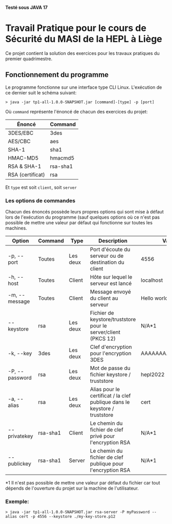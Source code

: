 **Testé sous JAVA 17**

# Travail Pratique pour le cours de Sécurité du MASI de la HEPL à Liège

Ce projet contient la solution des exercices pour les travaux pratiques du premier quadrimestre.

## Fonctionnement du programme

Le programme fonctionne sur une interface type CLI Linux. L'exécution de ce dernier suit le schéma suivant:

```shell
> java -jar tp1-all-1.0.0-SNAPSHOT.jar [command]-[type] -p [port]
```

Où `command` représente l'énoncé de chacun des exercices du projet:

| Énoncé           | Command  |
|------------------|----------|
| 3DES/EBC         | 3des     |
| AES/CBC          | aes      |
| SHA-1            | sha1     |
| HMAC-MD5         | hmacmd5  |
| RSA & SHA-1      | rsa-sha1 |
| RSA (certificat) | rsa      |

Et `type` est soit `client`, soit `server`

### Les options de commandes

Chacun des énoncés possède leurs propres options qui sont mise à défaut lors de l'exécution du programme (sauf quelques
options où ce n'est pas possible de mettre une valeur par défaut qui fonctionne sur toutes les machines.

| Option         | Command  | Type     | Description                                                               | Valeur par défaut        |
|----------------|----------|----------|---------------------------------------------------------------------------|--------------------------|
| -p, --port     | Toutes   | Les deux | Port d'écoute du serveur ou de destination du client                      | 4556                     |
| -h, --host     | Toutes   | Client   | Hôte sur lequel le serveur est lancé                                      | localhost                |
| -m, --message  | Toutes   | Client   | Message envoyé du client au serveur                                       | Hello world !            |
| --keystore     | rsa      | Les deux | Fichier de keystore/truststore pour le server/client (PKCS 12)            | N/A*1                    |
| -k, --key      | 3des     | Les deux | Clef d'encryption pour l'encryption 3DES                                  | AAAAAAAAAAAAAAAAAAAAAAAA |
| -P, --password | rsa      | Les deux | Mot de passe du fichier keystore / truststore                             | hepl2022                 |
| -a, --alias    | rsa      | Les deux | Alias pour le certificat / la clef publique dans le keystore / truststore | cert                     |
| --privatekey   | rsa-sha1 | Client   | Le chemin du fichier de clef privé pour l'encryption RSA                  | N/A*1                    |
| --publickey    | rsa-sha1 | Server   | Le chemin du fichier de clef publique pour l'encryption RSA               | N/A*1                    |

*1 Il n'est pas possible de mettre une valeur par défaut du fichier car tout dépends de l'ouverture du projet sur la machine de l'utilisateur.

### Exemple:
```shell
> java -jar tp1-all-1.0.0-SNAPSHOT.jar rsa-server -P myPassword --alias cert -p 4556 --keystore ./my-key-store.p12
```
